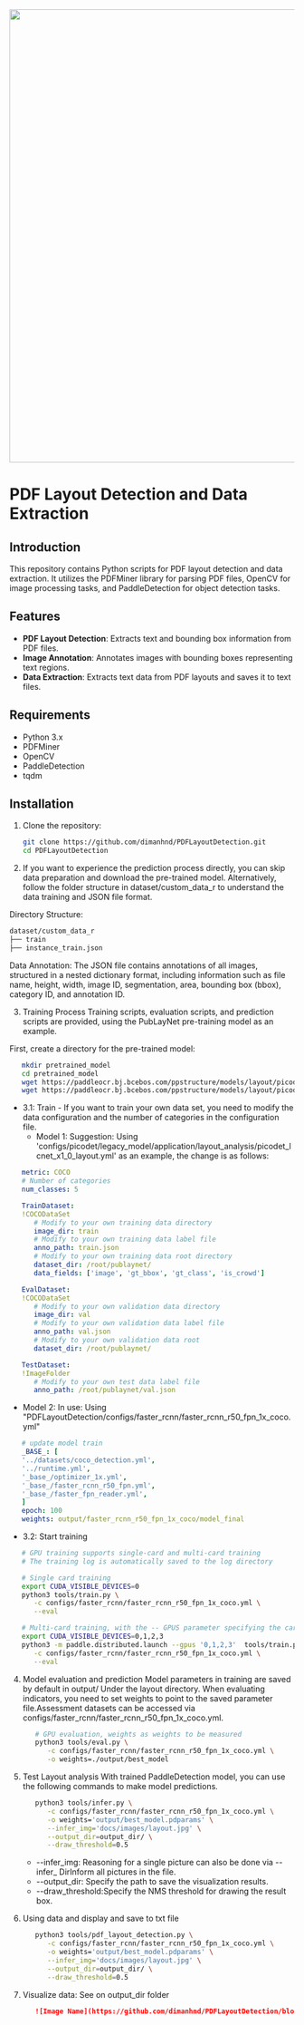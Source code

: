 <div align="center">
  <img src="https://user-images.githubusercontent.com/48054808/160532560-34cf7a1f-d950-435e-90d2-4b0a679e5119.png" width="800" />
</div>

# PDF Layout Detection and Data Extraction

## Introduction
This repository contains Python scripts for PDF layout detection and data extraction. It utilizes the PDFMiner library for parsing PDF files, OpenCV for image processing tasks, and PaddleDetection for object detection tasks.

## Features
- **PDF Layout Detection**: Extracts text and bounding box information from PDF files.
- **Image Annotation**: Annotates images with bounding boxes representing text regions.
- **Data Extraction**: Extracts text data from PDF layouts and saves it to text files.

## Requirements
- Python 3.x
- PDFMiner
- OpenCV
- PaddleDetection
- tqdm

## Installation
1. Clone the repository:
   ```bash
   git clone https://github.com/dimanhnd/PDFLayoutDetection.git
   cd PDFLayoutDetection

2. If you want to experience the prediction process directly, you can skip data preparation and download the pre-trained model. Alternatively, follow the folder structure in dataset/custom_data_r to understand the data training and JSON file format.

Directory Structure:
   ```bash
   dataset/custom_data_r
   ├── train
   ├── instance_train.json
   ```
Data Annotation:
The JSON file contains annotations of all images, structured in a nested dictionary format, including information such as file name, height, width, image ID, segmentation, area, bounding box (bbox), category ID, and annotation ID.

3. Training Process
Training scripts, evaluation scripts, and prediction scripts are provided, using the PubLayNet pre-training model as an example.

First, create a directory for the pre-trained model:
``` bash
   mkdir pretrained_model
   cd pretrained_model
   wget https://paddleocr.bj.bcebos.com/ppstructure/models/layout/picodet_lcnet_x1_0_fgd_layout.pdparams
   wget https://paddleocr.bj.bcebos.com/ppstructure/models/layout/picodet_lcnet_x1_0_fgd_layout_infer.tar 
   ``` 
   - 3.1: Train - If you want to train your own data set, you need to modify the data configuration and the number of categories in the configuration file.
      - Model 1: Suggestion: 
        Using 'configs/picodet/legacy_model/application/layout_analysis/picodet_lcnet_x1_0_layout.yml' as an example, the change is as follows:

   ``` yaml
      metric: COCO
      # Number of categories
      num_classes: 5

      TrainDataset:
      !COCODataSet
         # Modify to your own training data directory
         image_dir: train
         # Modify to your own training data label file
         anno_path: train.json
         # Modify to your own training data root directory
         dataset_dir: /root/publaynet/
         data_fields: ['image', 'gt_bbox', 'gt_class', 'is_crowd']

      EvalDataset:
      !COCODataSet
         # Modify to your own validation data directory
         image_dir: val
         # Modify to your own validation data label file
         anno_path: val.json
         # Modify to your own validation data root
         dataset_dir: /root/publaynet/

      TestDataset:
      !ImageFolder
         # Modify to your own test data label file
         anno_path: /root/publaynet/val.json
   ```
   - Model 2: In use: 
   Using "PDFLayoutDetection/configs/faster_rcnn/faster_rcnn_r50_fpn_1x_coco.yml"
   ``` yml
      # update model train
      _BASE_: [
      '../datasets/coco_detection.yml',
      '../runtime.yml',
      '_base_/optimizer_1x.yml',
      '_base_/faster_rcnn_r50_fpn.yml',
      '_base_/faster_fpn_reader.yml',
      ]
      epoch: 100
      weights: output/faster_rcnn_r50_fpn_1x_coco/model_final
   ```
   - 3.2: Start training
   ``` bash
      # GPU training supports single-card and multi-card training
      # The training log is automatically saved to the log directory

      # Single card training
      export CUDA_VISIBLE_DEVICES=0
      python3 tools/train.py \
         -c configs/faster_rcnn/faster_rcnn_r50_fpn_1x_coco.yml \
         --eval

      # Multi-card training, with the -- GPUS parameter specifying the card number
      export CUDA_VISIBLE_DEVICES=0,1,2,3
      python3 -m paddle.distributed.launch --gpus '0,1,2,3'  tools/train.py \
         -c configs/faster_rcnn/faster_rcnn_r50_fpn_1x_coco.yml \
         --eval
   ```

4. Model evaluation and prediction
Model parameters in training are saved by default in output/ Under the layout directory. When evaluating indicators, you need to set weights to point to the saved parameter file.Assessment datasets can be accessed via configs/faster_rcnn/faster_rcnn_r50_fpn_1x_coco.yml.
   ``` bash
      # GPU evaluation, weights as weights to be measured
      python3 tools/eval.py \
         -c configs/faster_rcnn/faster_rcnn_r50_fpn_1x_coco.yml \
         -o weights=./output/best_model
   ```
5. Test Layout analysis
With trained PaddleDetection model, you can use the following commands to make model predictions.
   ``` bash
      python3 tools/infer.py \
         -c configs/faster_rcnn/faster_rcnn_r50_fpn_1x_coco.yml \
         -o weights='output/best_model.pdparams' \
         --infer_img='docs/images/layout.jpg' \
         --output_dir=output_dir/ \
         --draw_threshold=0.5
   ```
   - --infer_img: Reasoning for a single picture can also be done via --infer_ DirInform all pictures in the file.
   - --output_dir: Specify the path to save the visualization results.
   - --draw_threshold:Specify the NMS threshold for drawing the result box.

6. Using data and display and save to txt file
   ``` bash
      python3 tools/pdf_layout_detection.py \
         -c configs/faster_rcnn/faster_rcnn_r50_fpn_1x_coco.yml \
         -o weights='output/best_model.pdparams' \
         --infer_img='docs/images/layout.jpg' \
         --output_dir=output_dir/ \
         --draw_threshold=0.5
   ```
7. Visualize data:
   See on output_dir folder
   ```markdown
      ![Image Name](https://github.com/dimanhnd/PDFLayoutDetection/blob/release/2.7/output_dir/page_10_page_1.png)
